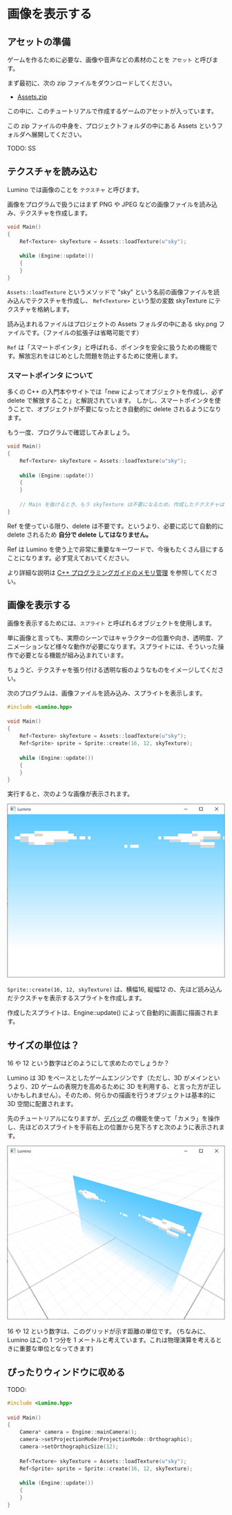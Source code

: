 画像を表示する
==========

アセットの準備
----------

ゲームを作るために必要な、画像や音声などの素材のことを `アセット` と呼びます。

まず最初に、次の zip ファイルをダウンロードしてください。

- [Assets.zip](Assets.zip)

この中に、このチュートリアルで作成するゲームのアセットが入っています。

この zip ファイルの中身を、プロジェクトフォルダの中にある Assets というフォルダへ展開してください。

TODO: SS


テクスチャを読み込む
----------

Lumino では画像のことを `テクスチャ` と呼びます。

画像をプログラムで扱うにはまず PNG や JPEG などの画像ファイルを読み込み、テクスチャを作成します。

```cpp
void Main()
{
    Ref<Texture> skyTexture = Assets::loadTexture(u"sky");

    while (Engine::update())
    {
    }
}
```

`Assets::loadTexture` というメソッドで "sky" という名前の画像ファイルを読み込んでテクスチャを作成し、 `Ref<Texture>` という型の変数 skyTexture にテクスチャを格納します。

読み込まれるファイルはプロジェクトの Assets フォルダの中にある sky.png ファイルです。（ファイルの拡張子は省略可能です）

`Ref` は「スマートポインタ」と呼ばれる、ポインタを安全に扱うための機能です。解放忘れをはじめとした問題を防止するために使用します。


### スマートポインタ について

多くの C++ の入門本やサイトでは「new によってオブジェクトを作成し、必ず delete で解放すること」と解説されています。
しかし、スマートポインタを使うことで、オブジェクトが不要になったとき自動的に delete されるようになります。

もう一度、プログラムで確認してみましょう。

```cpp
void Main()
{
    Ref<Texture> skyTexture = Assets::loadTexture(u"sky");

    while (Engine::update())
    {
    }

    // Main を抜けるとき、もう skyTexture は不要になるため、作成したテクスチャは delete される。
}
```

Ref を使っている限り、delete は不要です。というより、必要に応じて自動的に delete されるため **自分で delete してはなりません。**

Ref は Lumino を使う上で非常に重要なキーワードで、今後もたくさん目にすることになります。必ず覚えておいてください。

より詳細な説明は [C++ プログラミングガイドのメモリ管理](../../programming-guide/cpp.md) を参照してください。



画像を表示する
----------

画像を表示するためには、`スプライト` と呼ばれるオブジェクトを使用します。

単に画像と言っても、実際のシーンではキャラクターの位置や向き、透明度、アニメーションなど様々な動作が必要になります。スプライトには、そういった操作で必要となる機能が組み込まれています。

ちょうど、テクスチャを張り付ける透明な板のようなものをイメージしてください。

次のプログラムは、画像ファイルを読み込み、スプライトを表示します。

```cpp
#include <Lumino.hpp>

void Main()
{
    Ref<Texture> skyTexture = Assets::loadTexture(u"sky");
    Ref<Sprite> sprite = Sprite::create(16, 12, skyTexture);

    while (Engine::update())
    {
    }
}
```

実行すると、次のような画像が表示されます。

![](img/texture-and-sprite-1.png)


`Sprite::create(16, 12, skyTexture)` は、横幅16, 縦幅12 の、先ほど読み込んだテクスチャを表示するスプライトを作成します。

作成したスプライトは、Engine::update() によって自動的に画面に描画されます。


サイズの単位は？
----------

16 や 12 という数字はどのようにして求めたのでしょうか？

Lumino は 3D をベースとしたゲームエンジンです（ただし、3D がメインというより、2D ゲームの表現力を高めるために 3D を利用する、と言った方が正しいかもしれません）。そのため、何らかの描画を行うオブジェクトは基本的に 3D 空間に配置されます。

先のチュートリアルになりますが、[デバッグ](14-debug.md) の機能を使って「カメラ」を操作し、先ほどのスプライトを手前右上の位置から見下ろすと次のように表示されます。

![](img/texture-and-sprite-2.png)

16 や 12 という数字は、このグリッドが示す距離の単位です。 (ちなみに、Lumino はこの 1 つ分を 1 メートルと考えています。これは物理演算を考えるときに重要な単位となってきます)



ぴったりウィンドウに収める
----------

TODO:

```cpp
#include <Lumino.hpp>

void Main()
{
    Camera* camera = Engine::mainCamera();
    camera->setProjectionMode(ProjectionMode::Orthographic);
    camera->setOrthographicSize(12);

    Ref<Texture> skyTexture = Assets::loadTexture(u"sky");
    Ref<Sprite> sprite = Sprite::create(16, 12, skyTexture);

    while (Engine::update())
    {
    }
}
```









